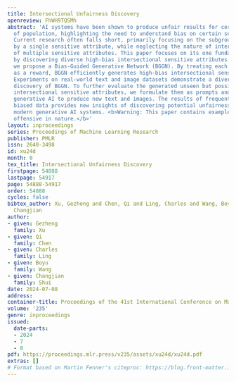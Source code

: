 ```yaml
---
title: Intersectional Unfairness Discovery
openreview: FhWH9TQSMh
abstract: 'AI systems have been shown to produce unfair results for certain subgroups
  of population, highlighting the need to understand bias on certain sensitive attributes.
  Current research often falls short, primarily focusing on the subgroups characterized
  by a single sensitive attribute, while neglecting the nature of intersectional fairness
  of multiple sensitive attributes. This paper focuses on its one fundamental aspect
  by discovering diverse high-bias intersectional sensitive attributes. Specifically,
  we propose a Bias-Guided Generative Network (BGGN). By treating each bias value
  as a reward, BGGN efficiently generates high-bias intersectional sensitive attributes.
  Experiments on real-world text and image datasets demonstrate a diverse and efficient
  discovery of BGGN. To further evaluate the generated unseen but possible unfair
  intersectional sensitive attributes, we formulate them as prompts and use modern
  generative AI to produce new text and images. The results of frequently generating
  biased data provides new insights of discovering potential unfairness in popular
  modern generative AI systems. <b>Warning: This paper contains examples that are
  offensive in nature.</b>'
layout: inproceedings
series: Proceedings of Machine Learning Research
publisher: PMLR
issn: 2640-3498
id: xu24d
month: 0
tex_title: Intersectional Unfairness Discovery
firstpage: 54888
lastpage: 54917
page: 54888-54917
order: 54888
cycles: false
bibtex_author: Xu, Gezheng and Chen, Qi and Ling, Charles and Wang, Boyu and Shui,
  Changjian
author:
- given: Gezheng
  family: Xu
- given: Qi
  family: Chen
- given: Charles
  family: Ling
- given: Boyu
  family: Wang
- given: Changjian
  family: Shui
date: 2024-07-08
address:
container-title: Proceedings of the 41st International Conference on Machine Learning
volume: '235'
genre: inproceedings
issued:
  date-parts:
  - 2024
  - 7
  - 8
pdf: https://proceedings.mlr.press/v235/assets/xu24d/xu24d.pdf
extras: []
# Format based on Martin Fenner's citeproc: https://blog.front-matter.io/posts/citeproc-yaml-for-bibliographies/
---
```

